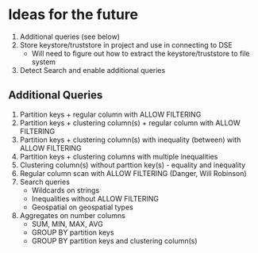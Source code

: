 # Ideas for the future
1. Additional queries (see below)
2. Store keystore/truststore in project and use in connecting to DSE
    * Will need to figure out how to extract the keystore/truststore to file system
3. Detect Search and enable additional queries


## Additional Queries
1. Partition keys + regular column with ALLOW FILTERING
2. Partition keys + clustering column(s) + regular column with ALLOW FILTERING
4. Partition keys + clustering column(s) with inequality (between) with ALLOW FILTERING
5. Partition keys + clustering columns with multiple inequalities
6. Clustering column(s) without parttion key(s) - equality and inequality
7. Regular column scan with ALLOW FILTERING (Danger, Will Robinson)
8. Search queries
    * Wildcards on strings
    * Inequalities without ALLOW FILTERING
    * Geospatial on geospatial types
9. Aggregates on number columns
    * SUM, MIN, MAX, AVG
    * GROUP BY partition keys
    * GROUP BY partition keys and clustering column(s)
